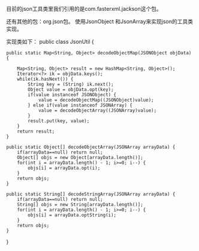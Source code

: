 目前的json工具类里我们引用的是com.fasterxml.jackson这个包。

还有其他的包：org.json包。
使用JsonObject 和JsonArray来实现json的工具类实现。

实现类如下：
public class JsonUtil {
	

	
	public static Map<String, Object> decodeObjectMap(JSONObject objData) {

		Map<String, Object> result = new HashMap<String, Object>();
		Iterator<?> ik = objData.keys();
		while(ik.hasNext()) {
			String key = (String) ik.next();
			Object value = objData.opt(key);
			if(value instanceof JSONObject) {
				value = decodeObjectMap((JSONObject)value);
			} else if(value instanceof JSONArray) {
				value = decodeObjectArray((JSONArray)value);
			}
			result.put(key, value);
		}
		return result;
	}
	
	public static Object[] decodeObjectArray(JSONArray arrayData) {
		if(arrayData==null) return null;
		Object[] objs = new Object[arrayData.length()];
		for(int i = arrayData.length() - 1; i>=0; i--) {
			objs[i] = arrayData.opt(i);
		}
		return objs;
	}
	
	public static String[] decodeStringArray(JSONArray arrayData) {
		if(arrayData==null) return null;
		String[] objs = new String[arrayData.length()];
		for(int i = arrayData.length() - 1; i>=0; i--) {
			objs[i] = arrayData.optString(i);
		}
		return objs;
	}
}